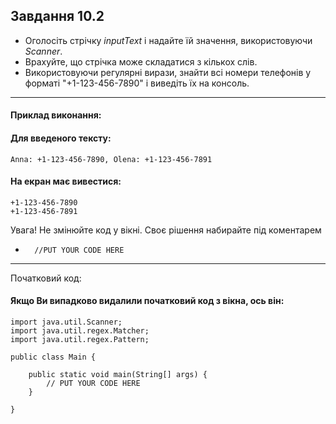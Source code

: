 Завдання 10.2
---
* Оголосіть стрічку *inputText* і надайте їй значення, використовуючи *Scanner*.
* Врахуйте, що стрічка може складатися з кількох слів.
* Використовуючи регулярні вирази, знайти всі номери телефонів у форматі "+1-123-456-7890"
і виведіть їх на консоль.
---
#### Приклад виконання:
#### Для введеного тексту:
    Anna: +1-123-456-7890, Olena: +1-123-456-7891
#### На екран має вивестися:
    +1-123-456-7890
    +1-123-456-7891
Увага! Не змінюйте код у вікні. Своє рішення набирайте під коментарем 
*       //PUT YOUR CODE HERE
---
Початковий код:
#### Якщо Ви випадково видалили початковий код з вікна, ось він:
    import java.util.Scanner;
    import java.util.regex.Matcher;
    import java.util.regex.Pattern;

    public class Main {

	    public static void main(String[] args) {
		    // PUT YOUR CODE HERE
	    }

    }